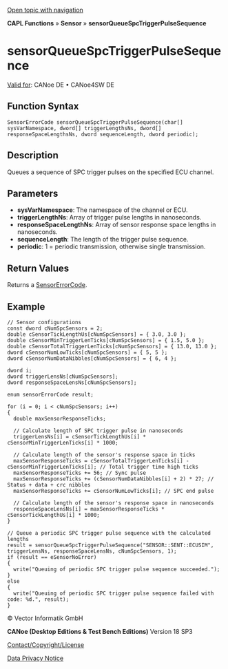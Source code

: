 [Open topic with navigation](../../../../../CANoeDEFamily.htm#Topics/CAPLFunctions/Sensor/Functions/CAPLfunctionSensorQueueSpcTriggerPulseSequence.md)

**CAPL Functions** » **Sensor** » **sensorQueueSpcTriggerPulseSequence**

# sensorQueueSpcTriggerPulseSequence

[Valid for](../../../Shared/FeatureAvailability.md): CANoe DE • CANoe4SW DE

## Function Syntax

```plaintext
SensorErrorCode sensorQueueSpcTriggerPulseSequence(char[] sysVarNamespace, dword[] triggerLengthsNs, dword[] responseSpaceLengthsNs, dword sequenceLength, dword periodic);
```

## Description

Queues a sequence of SPC trigger pulses on the specified ECU channel.

## Parameters

- **sysVarNamespace**: The namespace of the channel or ECU.
- **triggerLengthNs**: Array of trigger pulse lengths in nanoseconds.
- **responseSpaceLengthNs**: Array of sensor response space lengths in nanoseconds.
- **sequenceLength**: The length of the trigger pulse sequence.
- **periodic**: 1 = periodic transmission, otherwise single transmission.

## Return Values

Returns a [SensorErrorCode](../CAPLfunctionsSensorEnumeration.md).

## Example

```plaintext
// Sensor configurations
const dword cNumSpcSensors = 2;
double cSensorTickLengthUs[cNumSpcSensors] = { 3.0, 3.0 };
double cSensorMinTriggerLenTicks[cNumSpcSensors] = { 1.5, 5.0 };
double cSensorTotalTriggerLenTicks[cNumSpcSensors] = { 13.0, 13.0 };
dword cSensorNumLowTicks[cNumSpcSensors] = { 5, 5 };
dword cSensorNumDataNibbles[cNumSpcSensors] = { 6, 4 };

dword i;
dword triggerLensNs[cNumSpcSensors];
dword responseSpaceLensNs[cNumSpcSensors];

enum sensorErrorCode result;

for (i = 0; i < cNumSpcSensors; i++)
{
  double maxSensorResponseTicks;

  // Calculate length of SPC trigger pulse in nanoseconds
  triggerLensNs[i] = cSensorTickLengthUs[i] * cSensorMinTriggerLenTicks[i] * 1000;

  // Calculate length of the sensor's response space in ticks
  maxSensorResponseTicks = cSensorTotalTriggerLenTicks[i] - cSensorMinTriggerLenTicks[i]; // Total trigger time high ticks
  maxSensorResponseTicks += 56; // Sync pulse
  maxSensorResponseTicks += (cSensorNumDataNibbles[i] + 2) * 27; // Status + data + crc nibbles
  maxSensorResponseTicks += cSensorNumLowTicks[i]; // SPC end pulse

  // Calculate length of the sensor's response space in nanoseconds
  responseSpaceLensNs[i] = maxSensorResponseTicks * cSensorTickLengthUs[i] * 1000;
}

// Queue a periodic SPC trigger pulse sequence with the calculated lengths
result = sensorQueueSpcTriggerPulseSequence("SENSOR::SENT::ECUSIM", triggerLensNs, responseSpaceLensNs, cNumSpcSensors, 1);
if (result == eSensorNoError)
{
  write("Queuing of periodic SPC trigger pulse sequence succeeded.");
}
else
{
  write("Queuing of periodic SPC trigger pulse sequence failed with code: %d.", result);
}
```

© Vector Informatik GmbH

**CANoe (Desktop Editions & Test Bench Editions)** Version 18 SP3

[Contact/Copyright/License](../../../Shared/ContactCopyrightLicense.md)

[Data Privacy Notice](https://www.vector.com/int/en/company/get-info/privacy-policy/)